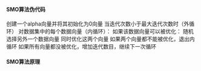 #### SMO算法伪代码

创建一个alpha向量并将其初始化为0向量
当迭代次数小于最大迭代次数时（外循环）
  对数据集中的每个数据向量（内循环）：
    如果该数据向量可以被优化：
      随机选择另外一个数据向量
      同时优化这两个向量
      如果两个向量都不能被优化，退出内循环
  如果所有向量都没被优化，增加迭代数目，继续下一次循环
  
  #### SMO算法原理
